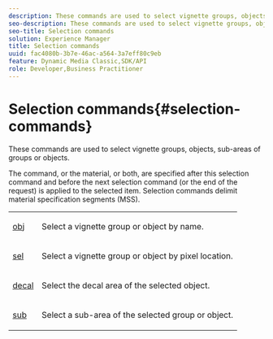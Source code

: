 ```yaml
---
description: These commands are used to select vignette groups, objects, sub-areas of groups or objects.
seo-description: These commands are used to select vignette groups, objects, sub-areas of groups or objects.
seo-title: Selection commands
solution: Experience Manager
title: Selection commands
uuid: fac4080b-3b7e-46ac-a564-3a7eff80c9eb
feature: Dynamic Media Classic,SDK/API
role: Developer,Business Practitioner
---
```


# Selection commands{#selection-commands}

These commands are used to select vignette groups, objects, sub-areas of groups or objects.

 The command, or the material, or both, are specified after this selection command and before the next selection command (or the end of the request) is applied to the selected item. Selection commands delimit material specification segments (MSS).

<table id="simpletable_028957E516644FE8A7B1BC056A32FCD1"> 
 <tr class="strow"> 
  <td class="stentry"> <p><span class="codeph"> <a href="../../../../../../ir-api/http-protocol/image-rendering-api-ref/c-ir-http-protocol-ref/c-ir-http-protocol-command-reference/r-ir-obj.md#reference-31e7dac7931b4e0eb3c7589f120a1e6a" type="reference" format="dita" scope="local"> obj</a> </span> </p></td> 
  <td class="stentry"> <p>Select a vignette group or object by name. </p></td> 
 </tr> 
 <tr class="strow"> 
  <td class="stentry"> <p><span class="codeph"> <a href="../../../../../../ir-api/http-protocol/image-rendering-api-ref/c-ir-http-protocol-ref/c-ir-http-protocol-command-reference/r-ir-sel.md#reference-01322c58d414481385c29fcdd27a090b" type="reference" format="dita" scope="local"> sel</a></span> </p></td> 
  <td class="stentry"> <p>Select a vignette group or object by pixel location. </p></td> 
 </tr> 
 <tr class="strow"> 
  <td class="stentry"> <p><span class="codeph"> <a href="../../../../../../ir-api/http-protocol/image-rendering-api-ref/c-ir-http-protocol-ref/c-ir-http-protocol-command-reference/r-ir-decal.md#reference-3a5f1adc7fe24c91aa5655d64038e857" type="reference" format="dita" scope="local"> decal</a></span> </p></td> 
  <td class="stentry"> <p>Select the decal area of the selected object. </p></td> 
 </tr> 
 <tr class="strow"> 
  <td class="stentry"> <p><span class="codeph"> <a href="../../../../../../ir-api/http-protocol/image-rendering-api-ref/c-ir-http-protocol-ref/c-ir-http-protocol-command-reference/r-ir-sub.md#reference-3cedba817f3c401495ba32bd1bf9b383" type="reference" format="dita" scope="local"> sub</a></span> </p></td> 
  <td class="stentry"> <p>Select a sub-area of the selected group or object. </p></td> 
 </tr> 
</table>

